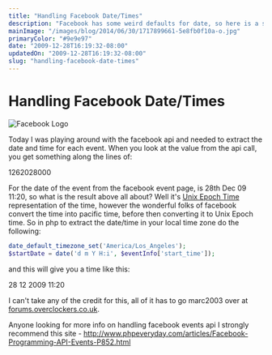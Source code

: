 ```yaml
---
title: "Handling Facebook Date/Times"
description: "Facebook has some weird defaults for date, so here is a short and sweet guide on how to handle them"
mainImage: "/images/blog/2014/06/30/1717899661-5e8fb0f10a-o.jpg"
primaryColor: "#9e9e97"
date: "2009-12-28T16:19:32-08:00"
updatedOn: "2009-12-28T16:19:32-08:00"
slug: "handling-facebook-date-times"
---
```


# Handling Facebook Date/Times

![Facebook Logo](/images/blog/2009/12/logo_facebook.jpg "300")

Today I was playing around with the facebook api and needed to extract the date and time for each event. When you look at the value from the api call, you get something along the lines of:

1262028000

For the date of the event from the facebook event page, is 28th Dec 09 11:20, so what is the result above all about? Well it's [Unix Epoch Time](http://en.wikipedia.org/wiki/Unix_time#Definition) representation of the time, however the wonderful folks of facebook convert the time into pacific time, before then converting it to Unix Epoch time. So in php to extract the date/time in your local time zone do the following:

```php
date_default_timezone_set('America/Los_Angeles');
$startDate = date('d m Y H:i', $eventInfo['start_time']);
```

and this will give you a time like this:

28 12 2009 11:20

I can't take any of the credit for this, all of it has to go marc2003 over at [forums.overclockers.co.uk](http://forums.overclockers.co.uk/showthread.php?t=18095238).

Anyone looking for more info on handling facebook events api I strongly recommend this site - <http://www.phpeveryday.com/articles/Facebook-Programming-API-Events-P852.html>
